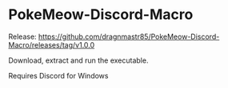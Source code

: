 # PokeMeow-Discord-Macro

Release:
https://github.com/dragnmastr85/PokeMeow-Discord-Macro/releases/tag/v1.0.0

Download, extract and run the executable.

Requires Discord for Windows
